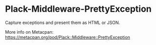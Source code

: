 # Plack-Middleware-PrettyException

Capture exceptions and present them as HTML or JSON.

More info on Metacpan: https://metacpan.org/pod/Plack::Middleware::PrettyException

